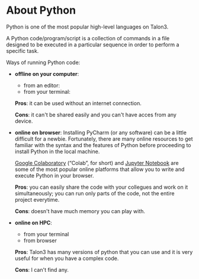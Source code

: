 # About Python 

Python is one of the most popular high-level languages on Talon3. 

A Python code/program/script is a collection of commands in a file designed to be executed in a particular sequence in order to perform a specific task. 

Ways of running Python code:

* **offline on your computer**: 
  * from an editor: 
  * from your terminal: 


  **Pros**: it can be used without an internet connection.
  
  **Cons**: it can't be shared easily and you can't have acces from any device.

* **online on browser**: Installing PyCharm (or any software) can be a little difficult for a newbie. Fortunately, there are many online resources to get familiar with the syntax and the features of Python before proceeding to install Python in the local machine.

  [Google Colaboratory](https://colab.research.google.com/notebooks/intro.ipynb) (“Colab”, for short) and [Jupyter Notebook](https://jupyter.org/try) are some of the most popular online platforms that allow you to write and execute Python in your browser.

  **Pros**: you can easily share the code with your collegues and work on it simultaneously; you can run only parts of the code, not the entire project everytime.
  
  **Cons**: doesn't have much memory you can play with.

* **online on HPC**:
  - from your terminal
  - from browser

  **Pros**: Talon3 has many versions of python that you can use and it is very useful for when you have a complex code.
  
  **Cons**: I can't find any. 


